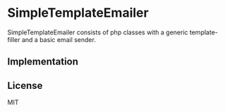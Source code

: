 # SimpleTemplateEmailer

SimpleTemplateEmailer consists of php classes with a generic template-filler
and a basic email sender.


## Implementation

## License

MIT